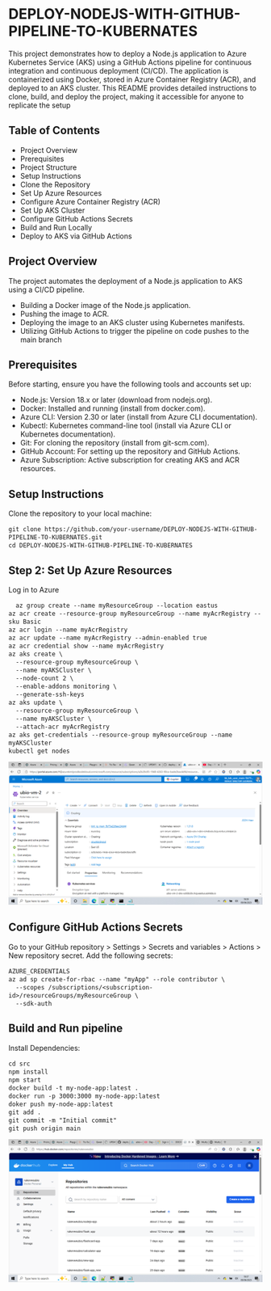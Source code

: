 # DEPLOY-NODEJS-WITH-GITHUB-PIPELINE-TO-KUBERNATES
This project demonstrates how to deploy a Node.js application to Azure Kubernetes Service (AKS) using a GitHub Actions pipeline for continuous integration and continuous deployment (CI/CD). The application is containerized using Docker, stored in Azure Container Registry (ACR), and deployed to an AKS cluster. This README provides detailed instructions to clone, build, and deploy the project, making it accessible for anyone to replicate the setup

## Table of Contents
* Project Overview
* Prerequisites
* Project Structure
* Setup Instructions
* Clone the Repository
* Set Up Azure Resources
* Configure Azure Container Registry (ACR)
* Set Up AKS Cluster
* Configure GitHub Actions Secrets
* Build and Run Locally
* Deploy to AKS via GitHub Actions

## Project Overview
The project automates the deployment of a Node.js application to AKS using a CI/CD pipeline.
- Building a Docker image of the Node.js application.
- Pushing the image to ACR.
- Deploying the image to an AKS cluster using Kubernetes manifests.
- Utilizing GitHub Actions to trigger the pipeline on code pushes to the main branch
## Prerequisites
Before starting, ensure you have the following tools and accounts set up:
- Node.js: Version 18.x or later (download from nodejs.org).
- Docker: Installed and running (install from docker.com).
- Azure CLI: Version 2.30 or later (install from Azure CLI documentation).
- Kubectl: Kubernetes command-line tool (install via Azure CLI or Kubernetes documentation).
- Git: For cloning the repository (install from git-scm.com).
- GitHub Account: For setting up the repository and GitHub Actions.
- Azure Subscription: Active subscription for creating AKS and ACR resources.

## Setup Instructions
Clone the repository to your local machine:
```
git clone https://github.com/your-username/DEPLOY-NODEJS-WITH-GITHUB-PIPELINE-TO-KUBERNATES.git
cd DEPLOY-NODEJS-WITH-GITHUB-PIPELINE-TO-KUBERNATES
```
## Step 2: Set Up Azure Resources
Log in to Azure
```az login
  az group create --name myResourceGroup --location eastus
az acr create --resource-group myResourceGroup --name myAcrRegistry --sku Basic
az acr login --name myAcrRegistry
az acr update --name myAcrRegistry --admin-enabled true
az acr credential show --name myAcrRegistry
az aks create \
  --resource-group myResourceGroup \
  --name myAKSCluster \
  --node-count 2 \
  --enable-addons monitoring \
  --generate-ssh-keys
az aks update \
  --resource-group myResourceGroup \
  --name myAKSCluster \
  --attach-acr myAcrRegistry
az aks get-credentials --resource-group myResourceGroup --name myAKSCluster
kubectl get nodes
```
![aks cluster](https://github.com/rukevweubio/DEPLOY-NODEJS-WITH-GITHUB-PIPELINE-TO-KUBERNATES/blob/main/picture/Screenshot%20(1068).png)
## Configure GitHub Actions Secrets
Go to your GitHub repository > Settings > Secrets and variables > Actions > New repository secret.
Add the following secrets:
```
AZURE_CREDENTIALS
az ad sp create-for-rbac --name "myApp" --role contributor \
  --scopes /subscriptions/<subscription-id>/resourceGroups/myResourceGroup \
  --sdk-auth
```
## Build and Run pipeline
Install Dependencies:
```
cd src
npm install
npm start
docker build -t my-node-app:latest .
docker run -p 3000:3000 my-node-app:latest
doker push my-node-app:latest
git add .
git commit -m "Initial commit"
git push origin main

```
![docker image in docker hub](https://github.com/rukevweubio/DEPLOY-NODEJS-WITH-GITHUB-PIPELINE-TO-KUBERNATES/blob/main/picture/Screenshot%20(1067).png)
